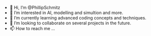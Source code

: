 - 👋 Hi, I’m @PhillipSchmitz
- 👀 I’m interested in AI, modelling and simultion and more.
- 🌱 I’m currently learning advanced coding concepts and techniques.
- 💞️ I’m looking to collaborate on several projects in the future.
- 📫 How to reach me ...

<!---
PhillipSchmitz/PhillipSchmitz is a ✨ special ✨ repository because its `README.md` (this file) appears on your GitHub profile.
You can click the Preview link to take a look at your changes.
--->
